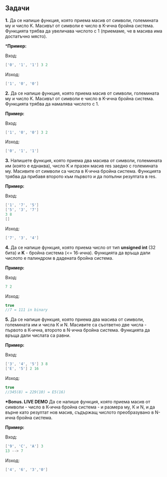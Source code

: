 ## Задачи

**1.** Да се напише функция, която приема масив от символи, големината му и число K. Масивът от символи е число в K-ична бройна система.
Функцията трябва да увеличава числото с 1 (приемаме, че в масива има достатъчно място). 

***Пример:**

Вход:
```c++
['0', '1', '1'] 3 2
```

Изход:
```c++
['1', '0', '0']
```

**2.** Да се напише функция, която приема масив от символи, големината му и число K. Масивът от символи е число в K-ична бройна система.
Функцията трябва да намалява числото с 1. 

**Пример:**

Вход:
```c++
['1', '0', '0'] 3 2
```

Изход:
```c++
['0', '1', '1']
```

**3.** Напишете функция, която приема два масива от символи, големината им (която е еднаква), число K и празен масив res заедно с големината му. Масивите от символи са числа в K-ична бройна система.
Функцията трябва да прибавя второто към първото и да попълни резултата в res.

**Пример:**

Вход:
```c++
['1', '7', '5'] 
['5', '3', '7']
3 8
[]
```

Изход:
```c++
['7', '3', '4']
```


**4.**  Да се напише функция, която приема число от тип **unsigned int** (32 бита) и **K** - бройна система (<= 16-ична). Функцията да връща дали числото е палиндром в дадената бройна система.

**Пример:**

Вход:
```c++
7 2
```

Изход:
```c++
true
//7 = 111 in binary
```

**5.**  Да се напише функция, която приема два масива от символи, големината им и числа К и N. Масивите са съответно две числа - първото в К-ична, второто в N-ична бройна система. Функцията да връща дали числата са равни.

**Пример:**

Вход:
```c++
['3', '4', '5'] 3 8
['E', '5'] 2 16
```

Изход:
```c++
true
//345(8) = 229(10) = E5(16)
```

**\*Bonus. LIVE DEMO** Да се напише функция, която приема масив от символи - число в К-ична бройна система - и размера му, К и N, и да върне като резултат нов масив, съдържащ числото преобразувано в N-ична бройна система.

**Пример:**

Вход:

```c++
['9', 'C', 'A'] 3
13 --> 7
```

Изход:
```c++
['4', '6', '3','0']
```
